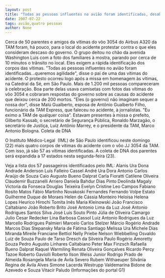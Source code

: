 ```yaml
---
layout: post
title: "Todas as pessoas influentes no avião foram identificadas, desabafou um pai"
date: 2007-07-22
tags: avião,quatro pessoas
author: None
---
```

Cerca de 50 parentes e amigos da v&iacute;timas do v&ocirc;o 3054 do Airbus A320 da TAM foram, h&aacute; pouco,&nbsp;para o local do acidente protestar contra o que eles consideram descaso do governo. O grupo deitou no ch&atilde;o da avenida Washington Luis com a foto dos familiares &agrave; mostra, parando por cerca de 10 minutos o tr&acirc;nsito no local. Eles exigem a r&aacute;pida identifica&ccedil;&atilde;o dos corpos das v&iacute;timas.
&quot;Todas as pessoas influentes no avi&atilde;o foram identificadas...queremos agilidade&quot;, disse o pai de uma das v&iacute;timas do acidente.
O protesto ocorreu logo ap&oacute;s a missa em homenagem &agrave;s v&iacute;timas, na Catedral da S&eacute;, em S&atilde;o Paulo. Mais de 1.200 mil pessoas compareceram &agrave; celebra&ccedil;&atilde;o. Boa parte delas&nbsp;usava camisetas com fotos das v&iacute;timas do v&ocirc;o 3054&nbsp;e cobraram respostas do governo sobre as causas do acidente que deixou cerca de 200 mortos. 
&quot;Eles (o governo) n&atilde;o imaginam sequer a nossa dor&quot;, disse Mal&uacute; Gualberto, esposa de Ant&ocirc;nio Gualberto Filho, funcion&aacute;rio da TAM Express, que faleceu no acidente, &agrave; jornalistas. &quot;Eu eximo a TAM de qualquer coisa&quot;.
Estavam presentes &agrave; missa o prefeito, Gilberto Kassab, o secret&aacute;rio de Seguran&ccedil;a P&uacute;blica, Ronaldo Marzag&atilde;o, o secret&aacute;rio de Justi&ccedil;a, Luiz Ant&ocirc;nio Marrey, e o presidente da TAM, Marco Antonio Bologna.
Coleta de DNA&nbsp;

O Instituto M&eacute;dico-Legal&nbsp; (IML) de S&atilde;o Paulo identificou neste domingo (22)&nbsp;mais quatro corpos de v&iacute;timas do acidente com o v&ocirc;o JJ 3054 da TAM. Com isso,&nbsp;j&aacute; s&atilde;o&nbsp;57 as v&iacute;timas identificadas.&nbsp;A coleta de DNA dos parentes ser&aacute; expandida a 17 estados nesta segunda-feira (23).

Veja a lista dos 57 passageiros identificados pelo IML:
Alanis Ura Dona Andrade 
Anderson Lu&iacute;s Falleiro Cassel 
Andr&eacute; Ura Dora 
Antonio Carlos Ara&uacute;jo de Souza 
Caio Augusto Bueno Dalprat 
Carla Fioratti 
Catilene Oliveira 
Claudemir Buzzanelli Arriero 
Daniela Bahdur Dias Pinto 
Deolinda Magaly Victoria da Fonseca 
Douglas Teixeira 
Evelyn Cristine Leo Campos 
Fabiano Rosito Matos 
F&aacute;bio Martinho Novakoski Fernandes 
Fernando Volpe Estato 
Guilherme Duque de Moraes 
Helen de C&aacute;ssia Monteiro 
Heloisa Helena Lopes 
Heurico Hirochi Tomita 
In&ecirc;s Maria Kleinowski 
Jo&atilde;o Francisco Caltabiano 
Jo&atilde;o Roberto Brito 
Jos&eacute; Antonio Lima da Luz 
Jos&eacute; Antonio Rodrigues Santos Silva 
Jos&eacute; Lu&iacute;s Souto Pinto 
J&uacute;lia de Oliveira Camargo 
Julio Cesar Redecker 
Lina Barbosa Cassol 
Luiz Antonio Rodrigues da Luz 
Marcello Rodrigues Palmieri 
Marcelo Carlos Stelzer 
M&aacute;rcio Rog&eacute;rio Andrade 
Marcos Dias Stepansky 
Maria de F&aacute;tima Santiago 
Melissa Ura 
Michele Dias Miranda 
Mireile Franciane Bettiol 
Nelly Priebe 
Nelson Wiebbelling 
Osvaldo Luiz de Souza 
Paulo de Tarso Dresch da Silveira 
Paulo Rog&eacute;rio Amoretty Souza 
Pedro Augusto Linhares Caltabiano 
Peter Max Finzsch 
Rafaella Bueno Dalprat 
Raquel Warmiling 
Renata Oliveira Gon&ccedil;alves 
Ricardo Percy Tazoe 
Roberto Gaviolli 
Roberto Ilson Weiss Junior 
Rodrigo Prado de Almeida 
Rosangela Maria de &Aacute;vila Severo 
Rubem Withaeuper 
Silv&acirc;nia Regina de &Aacute;vila Alves 
Simone Lacerda Westrupp 
Valdemarina Bidone de Azevedo e Souza 
Vitacir Paludo
(Informa&ccedil;&otilde;es do portal G1)
 